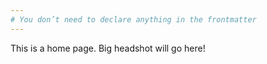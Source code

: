 ```yaml
---
# You don’t need to declare anything in the frontmatter
---
```


This is a home page. Big headshot will go here!
